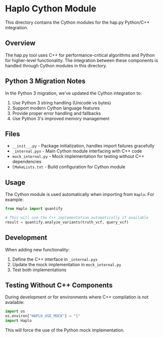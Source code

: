 # Haplo Cython Module

This directory contains the Cython modules for the hap.py Python/C++ integration.

## Overview

The hap.py tool uses C++ for performance-critical algorithms and Python for higher-level functionality.
The integration between these components is handled through Cython modules in this directory.

## Python 3 Migration Notes

In the Python 3 migration, we've updated the Cython integration to:
1. Use Python 3 string handling (Unicode vs bytes)
2. Support modern Cython language features
3. Provide proper error handling and fallbacks
4. Use Python 3's improved memory management

## Files

- `__init__.py` - Package initialization, handles import failures gracefully
- `_internal.pyx` - Main Cython module interfacing with C++ code
- `mock_internal.py` - Mock implementation for testing without C++ dependencies
- `CMakeLists.txt` - Build configuration for Cython module

## Usage

The Cython module is used automatically when importing from `Haplo`. For example:

```python
from Haplo import quantify

# This will use the C++ implementation automatically if available
result = quantify.analyze_variants(truth_vcf, query_vcf)
```

## Development

When adding new functionality:

1. Define the C++ interface in `_internal.pyx`
2. Update the mock implementation in `mock_internal.py`
3. Test both implementations

## Testing Without C++ Components

During development or for environments where C++ compilation is not available:

```python
import os
os.environ["HAPLO_USE_MOCK"] = "1"
import Haplo
```

This will force the use of the Python mock implementation.
